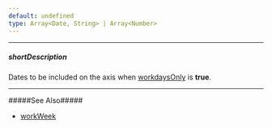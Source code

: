 ```yaml
---
default: undefined
type: Array<Date, String> | Array<Number>
---
```

---
##### shortDescription
Dates to be included on the axis when [workdaysOnly](/api-reference/20%20Data%20Visualization%20Widgets/dxChart/1%20Configuration/argumentAxis/workdaysOnly.md '/Documentation/ApiReference/Data_Visualization_Widgets/dxChart/Configuration/argumentAxis/#workdaysOnly') is **true**.

---
#####See Also#####
- [workWeek](/api-reference/20%20Data%20Visualization%20Widgets/dxChart/1%20Configuration/argumentAxis/workWeek.md '/Documentation/ApiReference/Data_Visualization_Widgets/dxChart/Configuration/argumentAxis/#workWeek')